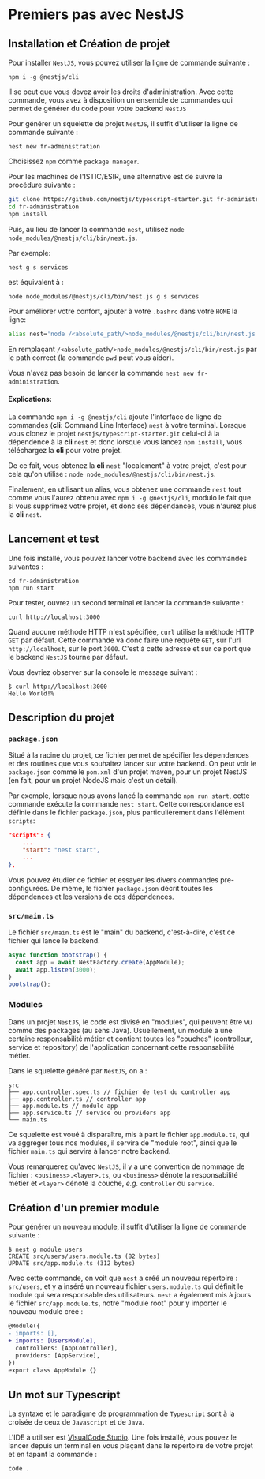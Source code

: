 # Premiers pas avec NestJS

## Installation et Création de projet

Pour installer `NestJS`, vous pouvez utiliser la ligne de commande suivante : 

```shell
npm i -g @nestjs/cli
```

Il se peut que vous devez avoir les droits d'administration.
Avec cette commande, vous avez à disposition un ensemble de commandes qui permet de générer du code pour votre backend `NestJS`

Pour générer un squelette de projet `NestJS`, il suffit d'utiliser la ligne de commande suivante :

```shell
nest new fr-administration
```

Choisissez `npm` comme `package manager`.

Pour les machines de l'ISTIC/ESIR, une alternative est de suivre la procédure suivante :

```sh
git clone https://github.com/nestjs/typescript-starter.git fr-administration
cd fr-administration
npm install
```

Puis, au lieu de lancer la commande `nest`, utilisez `node node_modules/@nestjs/cli/bin/nest.js`.

Par exemple: 

```
nest g s services
```

est équivalent à :

```
node node_modules/@nestjs/cli/bin/nest.js g s services
```

Pour améliorer votre confort, ajouter à votre `.bashrc` dans votre `HOME` la ligne:

```sh
alias nest='node /<absolute_path/>node_modules/@nestjs/cli/bin/nest.js'
```

En remplaçant `/<absolute_path/>node_modules/@nestjs/cli/bin/nest.js` par le path correct (la commande `pwd` peut vous aider).

Vous n'avez pas besoin de lancer la commande `nest new fr-administration`.

#### Explications:

La commande `npm i -g @nestjs/cli` ajoute l'interface de ligne de commandes (**cli**: Command Line Interface) `nest` à votre terminal.
Lorsque vous clonez le projet `nestjs/typescript-starter.git` celui-ci à la dépendence à la **cli** `nest` et donc lorsque vous lancez `npm install`, vous téléchargez la **cli** pour votre projet.

De ce fait, vous obtenez la **cli** `nest` "localement" à votre projet, c'est pour cela qu'on utilise : `node node_modules/@nestjs/cli/bin/nest.js`.

Finalement, en utilisant un alias, vous obtenez une commande `nest` tout comme vous l'aurez obtenu avec 
`npm i -g @nestjs/cli`, modulo le fait que si vous supprimez votre projet, et donc ses dépendances, vous n'aurez plus la **cli** `nest`.

## Lancement et test

Une fois installé, vous pouvez lancer votre backend avec les commandes suivantes :

```shell
cd fr-administration
npm run start
```

Pour tester, ouvrez un second terminal et lancer la commande suivante :

```shell
curl http://localhost:3000
```

Quand aucune méthode HTTP n'est spécifiée, `curl` utilise la méthode HTTP `GET` par défaut.
Cette commande va donc faire une requête `GET`, sur l'url `http://localhost`, sur le port `3000`. C'est à cette adresse et sur ce port que le backend `NestJS` tourne par défaut.

Vous devriez observer sur la console le message suivant :

```shell
$ curl http://localhost:3000 
Hello World!%
```

## Description du projet

### `package.json`

Situé à la racine du projet, ce fichier permet de spécifier les dépendences et des routines que vous souhaitez lancer sur votre backend. 
On peut voir le `package.json` comme le `pom.xml` d'un projet maven, pour un projet NestJS (en fait, pour un projet NodeJS mais c'est un détail).

Par exemple, lorsque nous avons lancé la commande `npm run start`, cette commande exécute la commande `nest start`. Cette correspondance est définie dans le fichier `package.json`, plus particulièrement dans l'élément `scripts`:

```json
"scripts": {
    ...
    "start": "nest start",
    ...
},
```

Vous pouvez étudier ce fichier et essayer les divers commandes pre-configurées. De même, le fichier `package.json` décrit toutes les dépendences et les versions de ces dépendences.


### `src/main.ts`

Le fichier `src/main.ts` est le "main" du backend, c'est-à-dire, c'est ce fichier qui lance le backend.

```typescript
async function bootstrap() {
  const app = await NestFactory.create(AppModule);
  await app.listen(3000);
}
bootstrap();
```

### Modules

Dans un projet `NestJS`, le code est divisé en "modules", qui peuvent être vu comme des packages (au sens Java).
Usuellement, un module a une certaine responsabilité métier et contient toutes les "couches" (controlleur, service et repository) de l'application concernant cette responsabilité métier.

Dans le squelette généré par `NestJS`, on a :

```
src
├── app.controller.spec.ts // fichier de test du controller app
├── app.controller.ts // controller app
├── app.module.ts // module app
├── app.service.ts // service ou providers app
└── main.ts
```

Ce squelette est voué à disparaître, mis à part le fichier `app.module.ts`, qui va aggréger tous nos modules, il servira de "module root", ainsi que le fichier `main.ts` qui servira à lancer notre backend.

Vous remarquerez qu'avec `NestJS`, il y a une convention de nommage de fichier : `<business>.<layer>.ts`, ou `<business>` dénote la responsabilité métier et `<layer>` dénote la couche, _e.g._ `controller` ou `service`.

## Création d'un premier module

Pour générer un nouveau module, il suffit d'utiliser la ligne de commande suivante :

```shell
$ nest g module users
CREATE src/users/users.module.ts (82 bytes)
UPDATE src/app.module.ts (312 bytes)
```

Avec cette commande, on voit que `nest` a créé un nouveau repertoire : `src/users`, et y a inséré un nouveau fichier `users.module.ts` qui définit le module qui sera responsable des utilisateurs.
`nest` a également mis à jours le fichier `src/app.module.ts`, notre "module root" pour y importer le nouveau module créé :

```diff
@Module({
- imports: [],
+ imports: [UsersModule],
  controllers: [AppController],
  providers: [AppService],
})
export class AppModule {}
```

## Un mot sur Typescript

La syntaxe et le paradigme de programmation de `Typescript` sont à la croisée de ceux de `Javascript` et de `Java`.

L'IDE à utiliser est [VisualCode Studio](https://code.visualstudio.com/). Une fois installé, vous pouvez le lancer depuis un terminal en vous plaçant dans le repertoire de votre projet et en tapant la commande : 


```shell
code .
``` 
